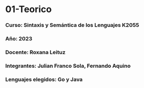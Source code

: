 # 01-Teorico

### Curso: Sintaxis y Semántica de los Lenguajes K2055

### Año: 2023

### Docente: Roxana Leituz

### Integrantes: Julian Franco Sola, Fernando Aquino

### Lenguajes elegidos: Go y Java
